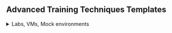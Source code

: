 
## Advanced Training Techniques Templates

<details>
<summary>Labs, VMs, Mock environments</summary>
To design a hands-on activity, start with the answer to the question from [step 1](https://github.com/puppetlabs/courseware-lms-content/blob/master/course_development_kit/1_StartHere_JobStory.md#example)
<p align=center> **What does a user need to be able to do with that product?** </p> 

Your activity should allow the user to practice the skills necessary to accomplish that goal.

### Write clear instructions and share with the user
1. What the user will learn and what they will actually do to accomplish this
2. What technical tools they need to have before they start
3. How long the lab should take them
4. What is the completion or pass/fail criteria

### Build only what you and the user needs
1. Keep the build as simple as possible. 
2. Avoid adding in tools or technology that the user may not know and does not need to use our product
3. Automate testing 

### Document everything
1. Prepare the activity so anyone could step in and validate or change it
</details>
